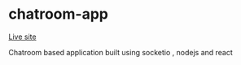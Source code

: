 # chatroom-app
[Live site](first-chat-app.netlify.app)

Chatroom based application built using socketio , nodejs and react
